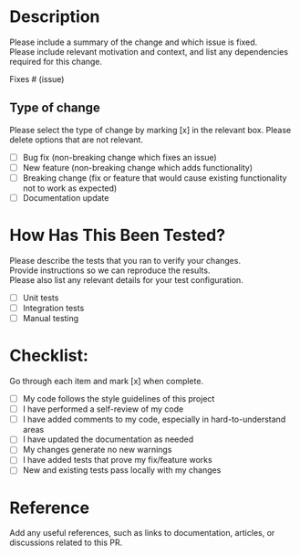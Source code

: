 # Description

Please include a summary of the change and which issue is fixed.  
Please include relevant motivation and context, and list any dependencies required for this change.

Fixes # (issue)

## Type of change

Please select the type of change by marking [x] in the relevant box.
Please delete options that are not relevant.

- [ ] Bug fix (non-breaking change which fixes an issue)
- [ ] New feature (non-breaking change which adds functionality)
- [ ] Breaking change (fix or feature that would cause existing functionality not to work as expected)
- [ ] Documentation update

# How Has This Been Tested?

Please describe the tests that you ran to verify your changes.  
Provide instructions so we can reproduce the results.  
Please also list any relevant details for your test configuration.

- [ ] Unit tests
- [ ] Integration tests
- [ ] Manual testing

# Checklist:

Go through each item and mark [x] when complete.

- [ ] My code follows the style guidelines of this project
- [ ] I have performed a self-review of my code
- [ ] I have added comments to my code, especially in hard-to-understand areas
- [ ] I have updated the documentation as needed
- [ ] My changes generate no new warnings
- [ ] I have added tests that prove my fix/feature works
- [ ] New and existing tests pass locally with my changes

# Reference

Add any useful references, such as links to documentation, articles, or discussions related to this PR.
